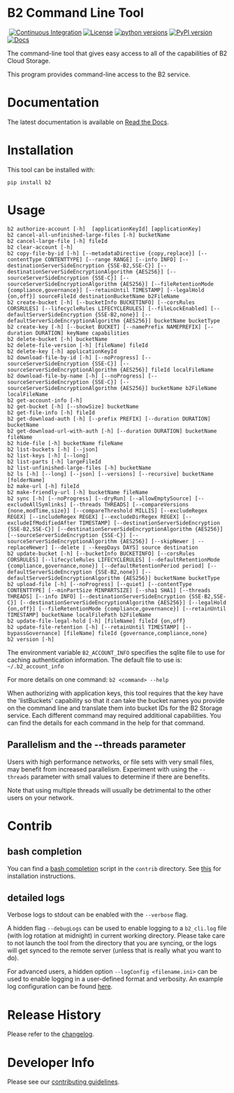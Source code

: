 # B2 Command Line Tool
&nbsp;[![Continuous Integration](https://github.com/Backblaze/B2_Command_Line_Tool/workflows/Continuous%20Integration/badge.svg)](https://github.com/Backblaze/B2_Command_Line_Tool/actions?query=workflow%3A%22Continuous+Integration%22)&nbsp;[![License](https://img.shields.io/pypi/l/b2.svg?label=License)](https://pypi.python.org/pypi/b2)&nbsp;[![python versions](https://img.shields.io/pypi/pyversions/b2.svg?label=python%20versions)](https://pypi.python.org/pypi/b2)&nbsp;[![PyPI version](https://img.shields.io/pypi/v/b2.svg?label=PyPI%20version)](https://pypi.python.org/pypi/b2)&nbsp;[![Docs](https://readthedocs.org/projects/b2-command-line-tool/badge/?version=master)](https://b2-command-line-tool.readthedocs.io/en/master/?badge=master)




The command-line tool that gives easy access to all of the capabilities of B2 Cloud Storage.

This program provides command-line access to the B2 service.

# Documentation

The latest documentation is available on [Read the Docs](https://b2-command-line-tool.readthedocs.io/).

# Installation

This tool can be installed with:

    pip install b2

# Usage

    b2 authorize-account [-h]  [applicationKeyId] [applicationKey]
    b2 cancel-all-unfinished-large-files [-h] bucketName
    b2 cancel-large-file [-h] fileId
    b2 clear-account [-h]
    b2 copy-file-by-id [-h] [--metadataDirective {copy,replace}] [--contentType CONTENTTYPE] [--range RANGE] [--info INFO] [--destinationServerSideEncryption {SSE-B2,SSE-C}] [--destinationServerSideEncryptionAlgorithm {AES256}] [--sourceServerSideEncryption {SSE-C}] [--sourceServerSideEncryptionAlgorithm {AES256}] [--fileRetentionMode {compliance,governance}] [--retainUntil TIMESTAMP] [--legalHold {on,off}] sourceFileId destinationBucketName b2FileName
    b2 create-bucket [-h] [--bucketInfo BUCKETINFO] [--corsRules CORSRULES] [--lifecycleRules LIFECYCLERULES] [--fileLockEnabled] [--defaultServerSideEncryption {SSE-B2,none}] [--defaultServerSideEncryptionAlgorithm {AES256}] bucketName bucketType
    b2 create-key [-h] [--bucket BUCKET] [--namePrefix NAMEPREFIX] [--duration DURATION] keyName capabilities
    b2 delete-bucket [-h] bucketName
    b2 delete-file-version [-h] [fileName] fileId
    b2 delete-key [-h] applicationKeyId
    b2 download-file-by-id [-h] [--noProgress] [--sourceServerSideEncryption {SSE-C}] [--sourceServerSideEncryptionAlgorithm {AES256}] fileId localFileName
    b2 download-file-by-name [-h] [--noProgress] [--sourceServerSideEncryption {SSE-C}] [--sourceServerSideEncryptionAlgorithm {AES256}] bucketName b2FileName localFileName
    b2 get-account-info [-h]
    b2 get-bucket [-h] [--showSize] bucketName
    b2 get-file-info [-h] fileId
    b2 get-download-auth [-h] [--prefix PREFIX] [--duration DURATION] bucketName
    b2 get-download-url-with-auth [-h] [--duration DURATION] bucketName fileName
    b2 hide-file [-h] bucketName fileName
    b2 list-buckets [-h] [--json]
    b2 list-keys [-h] [--long]
    b2 list-parts [-h] largeFileId
    b2 list-unfinished-large-files [-h] bucketName
    b2 ls [-h] [--long] [--json] [--versions] [--recursive] bucketName [folderName]
    b2 make-url [-h] fileId
    b2 make-friendly-url [-h] bucketName fileName
    b2 sync [-h] [--noProgress] [--dryRun] [--allowEmptySource] [--excludeAllSymlinks] [--threads THREADS] [--compareVersions {none,modTime,size}] [--compareThreshold MILLIS] [--excludeRegex REGEX] [--includeRegex REGEX] [--excludeDirRegex REGEX] [--excludeIfModifiedAfter TIMESTAMP] [--destinationServerSideEncryption {SSE-B2,SSE-C}] [--destinationServerSideEncryptionAlgorithm {AES256}] [--sourceServerSideEncryption {SSE-C}] [--sourceServerSideEncryptionAlgorithm {AES256}] [--skipNewer | --replaceNewer] [--delete | --keepDays DAYS] source destination
    b2 update-bucket [-h] [--bucketInfo BUCKETINFO] [--corsRules CORSRULES] [--lifecycleRules LIFECYCLERULES] [--defaultRetentionMode {compliance,governance,none}] [--defaultRetentionPeriod period] [--defaultServerSideEncryption {SSE-B2,none}] [--defaultServerSideEncryptionAlgorithm {AES256}] bucketName bucketType
    b2 upload-file [-h] [--noProgress] [--quiet] [--contentType CONTENTTYPE] [--minPartSize MINPARTSIZE] [--sha1 SHA1] [--threads THREADS] [--info INFO] [--destinationServerSideEncryption {SSE-B2,SSE-C}] [--destinationServerSideEncryptionAlgorithm {AES256}] [--legalHold {on,off}] [--fileRetentionMode {compliance,governance}] [--retainUntil TIMESTAMP] bucketName localFilePath b2FileName
    b2 update-file-legal-hold [-h] [fileName] fileId {on,off}
    b2 update-file-retention [-h] [--retainUntil TIMESTAMP] [--bypassGovernance] [fileName] fileId {governance,compliance,none}
    b2 version [-h]


The environment variable `B2_ACCOUNT_INFO` specifies the sqlite
file to use for caching authentication information.
The default file to use is: `~/.b2_account_info`

For more details on one command: `b2 <command> --help`

When authorizing with application keys, this tool requires that the key
have the 'listBuckets' capability so that it can take the bucket names
you provide on the command line and translate them into bucket IDs for the
B2 Storage service.  Each different command may required additional
capabilities.  You can find the details for each command in the help for
that command.

## Parallelism and the --threads parameter

Users with high performance networks, or file sets with very small files, may benefit from
increased parallelism. Experiment with using the `--threads` parameter with small values to
determine if there are benefits.

Note that using multiple threads will usually be detrimental to the other users on your network.

# Contrib

## bash completion

You can find a [bash completion](https://www.gnu.org/software/bash/manual/html_node/Programmable-Completion.html#Programmable-Completion)
script in the `contrib` directory. See [this](doc/bash_completion.md) for installation instructions.

## detailed logs

Verbose logs to stdout can be enabled with the `--verbose` flag.

A hidden flag `--debugLogs` can be used to enable logging to a `b2_cli.log` file (with log rotation at midnight) in current working directory. Please take care to not launch the tool from the directory that you are syncing, or the logs will get synced to the remote server (unless that is really what you want to do).

For advanced users, a hidden option `--logConfig <filename.ini>` can be used to enable logging in a user-defined format and verbosity. An example log configuration can be found [here](contrib/debug_logs.ini).

# Release History

Please refer to the [changelog](CHANGELOG.md).

# Developer Info

Please see our [contributing guidelines](CONTRIBUTING.md).
